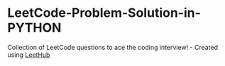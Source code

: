 # LeetCode-Problem-Solution-in-PYTHON
Collection of LeetCode questions to ace the coding interview! - Created using [LeetHub](https://github.com/QasimWani/LeetHub)
